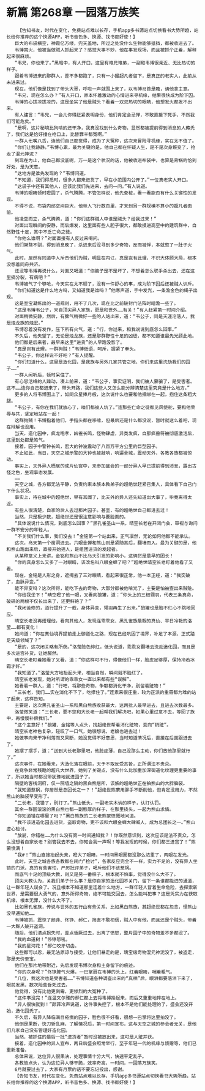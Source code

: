# 新篇 第268章 一园落万族笑
        【告知书友，时代在变化，免费站点难以长存，手机app多书源站点切换看书大势所趋，站长给你推荐的这个换源APP，听书音色多、换源、找书都好使！】
       巨大的布袋横空，神霞亿万缕，兜天盖地，所过之处没什么生物能够抵挡，都被收进去了。
       韦博窝火，他被当做贼人抓起来了？感觉大事不妙，他在事发现场，而且被抓个正着，解释起来很麻烦。
       “韦兄，你也来了。”黑暗中，有人开口，这里有难兄难弟，一副和韦博很亲近、无比热切的样子。
       跟着韦博进来的那群人，差不多都跑了，只有一小撮超凡者留下，是真正的老实人，此前从未进来过。
       现在，他们像是找到了带头大哥，呼啦一声就围上来了，以韦博马首是瞻，请他拿主意。
       “韦兄，现在怎么办？”有人开口，原本怀着激动的心情进来寻机缘，结果很快成为阶下囚。
       韦博的心拔凉拔凉的，这是坐实了他是贼头？看着一双双热切的眼睛，他想发火都发不出来。
       有人建言：“韦兄，一会儿你得赶紧表明身份，他们肯定会忌惮，不敢直接下死手，不然我们可能危矣。”
       “是啊，这片秘境比狗啃的还干净，我真没找到什么奇物，显然都被提前得到消息的人薅秃了，我们这是恰好撞在枪口上，比替罪羊都冤啊。”
       一群人七嘴八舌，连他们自己都觉得，成为了大冤种，这次来冒险寻机缘，实在太不值了。
       “你们让我静静。”韦博心累，最为关键的是，他自己都在怀疑人生，是不是次身叛变了，抢走了混元神泥？
       到现在为止，他自己都没底呢，万一是这个状况的话，他被收进布袋中，也算是背锅的恰到好处，是为天意。
       “这地方是谁先发现的？”韦博问道。
       “不知道，我们得悉时，很多人都来进货了，早在小范围内公开了。”一位真老实人开口。
       “这袋子中还有其他人，应该比我们先进来，去问一问。”有人说道。
       韦博的眼睛顿时瞪圆了，杀气腾腾，不管怎样说，他先查桉，看一看能否有什么关键性的发现。
       不得不说，布袋内部空间巨大，他带人飞行数百里，才来到另一群规模不算小的超凡者面前。
       他凌空而立，杀气腾腾，道：“你们这群贼人中谁是贼头？给我过来！”
       对面出现瞬间的安静，而后爆发，这里面有些人胆子很大，都敢摸进高空中的建筑群中，自然野性十足，其中不乏亡命之徒。
       “你他么谁啊？”对面直接有人反过来喝问。
       他们桀骜不驯，得到消息晚了，杀进来后没寻到多少奇物，反而被俘，本就憋了一肚子火气。
       此时，居然有同道中人斥责他们为贼，明显在内讧，真是岂有此理，不识大体顾大局，根本没想着同舟共济。
       还没等韦博再说什么，对面又喝道：“你脑子是不是坏了，不想着怎么联手杀出去，还在这里搞分裂，有病吧？”
       韦博被气了个够呛，今天实在太不顺了，没有一件舒心的事，成为阶下囚后还被贼人训斥。
       “你们知道这是什么地方吗，又知道我是谁吗？”他寒声道，手中发光，一条澹金色的绳子出现。
       这是至宝凝练出的一道规则，用不了几次，现在比之前破封门法阵时暗澹一些了。
       “这是韦博韦公子，来自顶尖异人家族，更是和世外……有关！”有人赶紧第一时间介绍。
       对面稍微安静，然后，有脾气稍微好一些的人站出来，道：“韦公子，同是天涯沦落人，我是烛龙族的烛宏。”
       韦博忍着没有发作，压下所有火气，道：“行，你过来，和我说说到底怎么回事。”
       不久后，他失望了，无论是烛龙族，还是那群野性十足的凶徒，都不知道谁最先光顾此地。
       他们都是后来者，最早来这里“进货”的人早跑没影了。
       “真是岂有此理，一群狗贼！”韦博低语，呵斥，握紧了拳头。
       “韦公子，你这样说不好吧？”有人提醒。
       “你们知道什么，这里是造化园，是我族与另外几家共管之地，你们来这里洗劫我们的园子……”
       一群人闻听后，顿时呆住了。
       有心思活络的人躁动，凑上前来，道：“韦公子，事实证明，我们被人蒙骗了，是受害者。这不……连你自己都进来了，带头开路，我们这些人又怎么能分辨清楚这里究竟是什么地方。”
       更多的人将韦博围上了，如同众星捧月般，这次说什么也要和他捆绑在一起，抱住这条粗大腿。
       “韦公子，有你在我们就放心了，咱们都被人坑了。”连那些亡命之徒都见风使舵，要和他荣辱与共，坚定地站在一起！
       这群狗贼！韦博指着他们，手指头都在哆嗦，但最后还是什么都没说，暂时就这么着吧，现在辩解也没用。
       当天，造化园中，疯龙咆孝，凶雀长鸣，怪物肆虐，异类发疯，自那疯兽符被彻底激活后，这里到处都是煞气。
       接着，园子中警钟长鸣，宏大的钟波震动了八百万平方公里的巨型园子。
       不止如此，当日，天空之城示警的大钟也被敲响，响遍全城，震动天外，各教各族都被惊动。
       事实上，天外异人栖居的成片仙宫中，来参加盛会的一部分异人早已提前得到消息，露出古怪之色，坐观事态发展。
       ……
       天空之城，各方都无法平静，负责约束本族本教弟子的超绝世赶紧召集人，具体看下自己门下什么状况。
       事实上，待在城中的超绝世，早有耳闻了，比天外的异人还先知道出大事了，毕竟离得太近。
       有些人很清楚，自家的后人去过那片园子。甚至，有的超绝世自己都进去过！
       当然，只是极少数，超绝世还是很注意影响与要脸面的。
       “具体说说什么情况，到底怎么回事？”黑孔雀圣山一系，晴空长老在开闭门会，审视与询问一群不安分的年轻人。
       “不关我们什么事，我们没去！”金铭第一个站出来，正气凛然，无论如何他都不能承认。
       这次，乌天第一个凿洞进去。六眼金蝉和熊山则是紧随其后，翻墙而入。最为关键的是，他和熊山跑出来后，直接开始摇人，是组团进货的发起者。
       从某种意义上来讲，金铭和熊山不比乌天引发的影响小，这俩货是最早的团长！
       “你的真身怎么又多了一对眼睛，该改名叫八眼金蝉了吧？”超绝世晴空长老盯着他看了又看。
       现在，金铭是人形之身，遮掩去了三对眼睛，看起来很正常，他一本正经，道：“我突破了，血脉异变。”
       能不异变吗？这次所得，能吃下去的奇物，大部分都被他啃光了，主要是怕被查出来贼赃。
       “你给我坐下！”晴空瞪了他一眼，又看向狼獾，道：“你头上的三根翎羽，代表三条真命，破碎的两根不仅长出来了，还更鲜艳了？”
       “我闭苦修的，道行提升了一截，身体异变，翎羽再生了出来。”狼獾也是脸不红心不跳地回应。
       晴空长老没再搭理他，看向其他人，发现连乖乖女、黑孔雀族最靓的真仙、平日冷艳的洛莹……都有变化！
       她问道：“你在真仙境界提前走上御道化之路，现在已经巩固了境界，补足了本源，正式踏足天级领域了？”
       “是的，这次闭关略有所获。”洛莹脸色绯红，低头说道，乖乖女翻墙去洗劫造化园，而且是多次进宫补货，让她赧然。
       晴空长老盯着她看了又看，道：“你这样可不行，得像他们一样，脸皮足够厚，保持冷若冰霜才好。”
       “我知道了。”洛莹大方地抬起头来，相当自然，瞬间就不脸红了。
       晴空长老发现，她对所谓的乖乖女一直以来都有些“误解”。
       她看着一群人，道：“行吧，将那些奇物，争取都消化干净，别留着赃物！”
       “三长老，我们……实在消化不下了，吃撑住了。”连素来很庄重，较为正派的重霄都为难的站了起来，这样告知。
       主要是，这次黑孔雀圣山一系和黑白熊族收获最大，这两批人最早进去，且进去次数最多。
       洛莹微笑道：“三长老，要不您和大长老一起帮我们解决吧，如果心里过意不去，等回了族中，再慢慢补偿我们。”
       “这个主意好！”狼獾、金铭等人点头，找超绝世帮着消化赃物，变向“销赃”。
       晴空长老神色复杂，轻叹了一口气，她很想说，老娘也进去过！
       她做事向来干净利落而又果断，她没觉得不好意思，当时知道情况后，直接在后面跟进去了。
       她摆了摆手，道：“送到大长老那里吧，他脸皮薄，自己没那么主动，你们放他那里就行了。”
       这次事件，在她看来，大造化落在眼前，天予不取反受其咎，正所谓法不责众。
       在竞争非常残酷的超凡大世界，她到了关键点，没有什么比加重加深御道化纹理更重要的事了，所以她当时都没带犹豫地就进园子了。
       隔壁的客栈洞府，仅一院墙之隔的黑白熊居所，该族的超绝世正在拍熊山的大胖脑袋。
       “就知道惹祸，你居然是总团长之一？！”超绝世熊蒙用胖手不断削他，但肯定没用力，不然熊山的脑袋早变形了。
       “二长老，我错了，别打了。”熊山低头，一副老实木讷的样子，认打认罚。
       其余一群圆滚滚的黑白熊也都一副憨厚的样子，在那里挠头，一起为熊山求情。
       “你知道错在哪里了吗？”黑白熊族的二长老熊蒙愤慨地问道。
       “我不该进造化园去进货，盗取奇物，更不该和六眼金蝉大肆喊人，成为总团长之一。”熊山虚心检讨。
       “放屁，你错在……为什么没有第一时间通知我？！你既然意识到，这次应该是法不责众，怎么没想着自家长老？别管我去不去，你知会我一声啊！等我发现的时候，你们都三进宫了！”熊蒙愤满！
       “我#！”熊山直接抬起头来，瞪大了眼睛，一时间黑眼圈都没那么浓重了，两眼在发光。
       此时，天空之城各族各教都在闭门“检讨”，各家反应完全不一样，实力不足的，没有异人坐镇的门派，真的有些害怕，严厉批评弟子，喝斥他们不该惹祸。
       而底气十足的顶级大教，则又是另一番样子，根本就不怕事，觉得没什么大不了。
       顶尖大教认为，关我们弟子什么事？是你自家的造化园不关门，留下一条谁都能进的通道，让一群年轻人误会了。况且根本不知道那里连着什么地方，一群年轻人冒着生命危险，去探索新世界，是需要很大勇气的，意外所得奇物，绝不可能交回去，怎么能叫犯事？这是凭实力在获取机缘，根本无罪，没什么大不了。
       比如黑孔雀族，传说与世外的五行山有些关系，比如黑白熊族，其超绝世都在怨念，怪熊山没早通知他……
       韦博被抓，震惊了颜菲、佟铮、郝仁，简直不敢相信，贼人中有他，而且还是个贼头，带着一大群人破开盗洞。
       随后，他们清点损失时，差点昏厥过去，出离了愤怒，整片园子中的奇物差不多都没了。
       “我的血道树！”佟铮怒吼。
       “我的星河花！”郝仁咬牙切齿。
       这些都可以忍，最无法原谅与接受，让他们暴走的是，瑰宝级奇物混元神泥没了，被盗走，那是无价至宝。
       他们在那片地带附近，先后发现韦博次身和主身留下的痕迹。
       “你的次身呢？”佟铮脾气火爆，一巴掌扇在韦博的头上，红着眼睛，喘着粗气。
       “几位，我这次也是受害者……”韦博知道各种调查出来的“真相”后，眼泪都要落泪下来了，眼前发黑，数次险些昏死过去。
       他觉得，没有比他更倒霉，更惨烈的大冤种了。
       “这件事没完！”连温文尔雅的郝仁都上去将韦博拎起来，而后又重重地摔在地上。
       “异人很快就到！”颜菲冷声说道，这件事失控了，根本不是他们能处理的了，盛会还没开始，造化园秃了。
       不久后，有异人降临满目疮痍的园子，脸色很不好看，很想一巴掌将这里拍没了。
       他倒是果断，快刀斩乱麻，了解情况后，第一时间宣布，这与天空之城的参会者无关，是他们几家自己没有管理好造化园。
       当然，被抓住的最后一批“进货者”暂时没被放出来，这可是人赃并获。
       接着，造化园中的异人宣布，两日后盛会照常举行，至于年轻一代的机缘与馈赠等，他们已重新准备。
       总体来说，这位异人很果决，处理事情十分大气，快速平定乱子。
       各教皆点头，认为这位异人够干脆，效率奇高，一时间，一园落万族笑。
       6月就要过去了，大家有月票的话不要忘记投出，感谢。
       【告知书友，时代在变化，免费站点难以长存，手机app多书源站点切换看书大势所趋，站长给你推荐的这个换源APP，听书音色多、换源、找书都好使！】